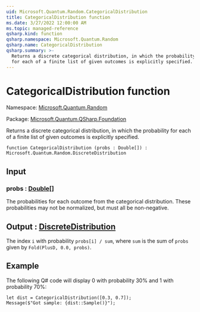 ```yaml
---
uid: Microsoft.Quantum.Random.CategoricalDistribution
title: CategoricalDistribution function
ms.date: 3/27/2022 12:00:00 AM
ms.topic: managed-reference
qsharp.kind: function
qsharp.namespace: Microsoft.Quantum.Random
qsharp.name: CategoricalDistribution
qsharp.summary: >-
  Returns a discrete categorical distribution, in which the probability
  for each of a finite list of given outcomes is explicitly specified.
---
```


# CategoricalDistribution function

Namespace: [Microsoft.Quantum.Random](xref:Microsoft.Quantum.Random)

Package: [Microsoft.Quantum.QSharp.Foundation](https://nuget.org/packages/Microsoft.Quantum.QSharp.Foundation)


Returns a discrete categorical distribution, in which the probabilityfor each of a finite list of given outcomes is explicitly specified.

```qsharp
function CategoricalDistribution (probs : Double[]) : Microsoft.Quantum.Random.DiscreteDistribution
```


## Input

### probs : [Double](xref:microsoft.quantum.qsharp.valueliterals#double-literals)[]

The probabilities for each outcome from the categorical distribution.These probabilities may not be normalized, but must all be non-negative.



## Output : [DiscreteDistribution](xref:Microsoft.Quantum.Random.DiscreteDistribution)

The index `i` with probability `probs[i] / sum`, where `sum` is the sumof `probs` given by `Fold(PlusD, 0.0, probs)`.

## Example

The following Q# code will display 0 with probability 30% and 1 withprobability 70%:```qsharplet dist = CategoricalDistribution([0.3, 0.7]);Message($"Got sample: {dist::Sample()}");```